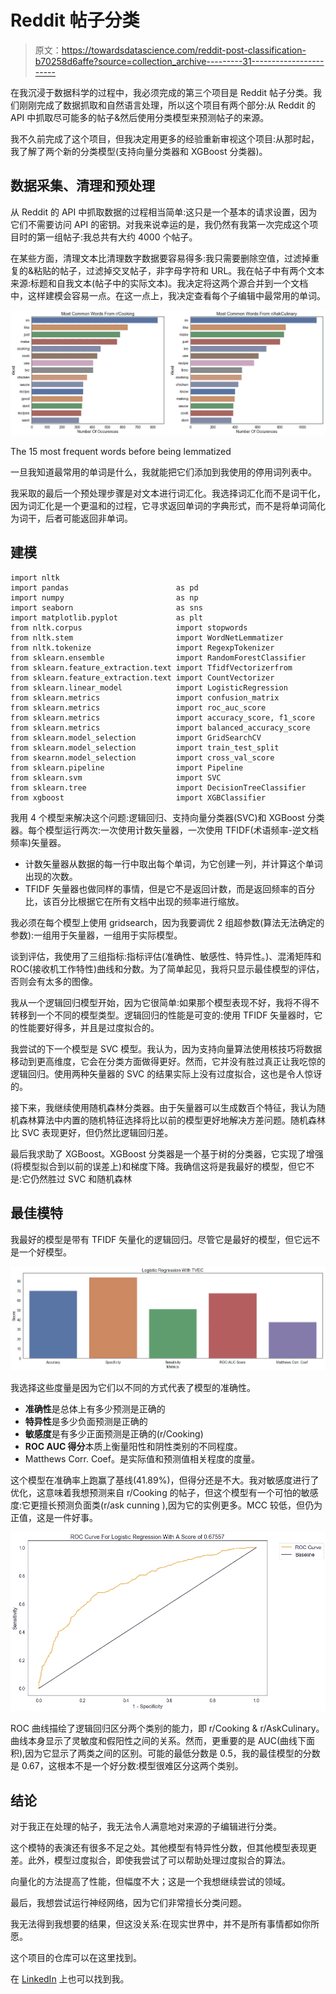 # Reddit 帖子分类

> 原文：<https://towardsdatascience.com/reddit-post-classification-b70258d6affe?source=collection_archive---------31----------------------->

在我沉浸于数据科学的过程中，我必须完成的第三个项目是 Reddit 帖子分类。我们刚刚完成了数据抓取和自然语言处理，所以这个项目有两个部分:从 Reddit 的 API 中抓取尽可能多的帖子&然后使用分类模型来预测帖子的来源。

我不久前完成了这个项目，但我决定用更多的经验重新审视这个项目:从那时起，我了解了两个新的分类模型(支持向量分类器和 XGBoost 分类器)。

## 数据采集、清理和预处理

从 Reddit 的 API 中抓取数据的过程相当简单:这只是一个基本的请求设置，因为它们不需要访问 API 的密钥。对我来说幸运的是，我仍然有我第一次完成这个项目时的第一组帖子:我总共有大约 4000 个帖子。

在某些方面，清理文本比清理数字数据要容易得多:我只需要删除空值，过滤掉重复的&粘贴的帖子，过滤掉交叉帖子，非字母字符和 URL。我在帖子中有两个文本来源:标题和自我文本(帖子中的实际文本)。我决定将这两个源合并到一个文档中，这样建模会容易一点。在这一点上，我决定查看每个子编辑中最常用的单词。

![](img/e71cba9739b8f208b6bf90bcfbe39800.png)

The 15 most frequent words before being lemmatized

一旦我知道最常用的单词是什么，我就能把它们添加到我使用的停用词列表中。

我采取的最后一个预处理步骤是对文本进行词汇化。我选择词汇化而不是词干化，因为词汇化是一个更温和的过程，它寻求返回单词的字典形式，而不是将单词简化为词干，后者可能返回非单词。

## 建模

```
import nltk
import pandas                        as pd
import numpy                         as np
import seaborn                       as sns
import matplotlib.pyplot             as plt
from nltk.corpus                     import stopwords
from nltk.stem                       import WordNetLemmatizer
from nltk.tokenize                   import RegexpTokenizer 
from sklearn.ensemble                import RandomForestClassifier
from sklearn.feature_extraction.text import TfidfVectorizerfrom 
from sklearn.feature_extraction.text import CountVectorizer
from sklearn.linear_model            import LogisticRegression
from sklearn.metrics                 import confusion_matrix 
from sklearn.metrics                 import roc_auc_score
from sklearn.metrics                 import accuracy_score, f1_score
from sklearn.metrics                 import balanced_accuracy_score
from sklearn.model_selection         import GridSearchCV
from sklearn.model_selection         import train_test_split
from skearnn.model_selection         import cross_val_score
from sklearn.pipeline                import Pipeline
from sklearn.svm                     import SVC
from sklearn.tree                    import DecisionTreeClassifier
from xgboost                         import XGBClassifier
```

我用 4 个模型来解决这个问题:逻辑回归、支持向量分类器(SVC)和 XGBoost 分类器。每个模型运行两次:一次使用计数矢量器，一次使用 TFIDF(术语频率-逆文档频率)矢量器。

*   计数矢量器从数据的每一行中取出每个单词，为它创建一列，并计算这个单词出现的次数。
*   TFIDF 矢量器也做同样的事情，但是它不是返回计数，而是返回频率的百分比，该百分比根据它在所有文档中出现的频率进行缩放。

我必须在每个模型上使用 gridsearch，因为我要调优 2 组超参数(算法无法确定的参数):一组用于矢量器，一组用于实际模型。

谈到评估，我使用了三组指标:指标评估(准确性、敏感性、特异性。)、混淆矩阵和 ROC(接收机工作特性)曲线和分数。为了简单起见，我将只显示最佳模型的评估，否则会有太多的图像。

我从一个逻辑回归模型开始，因为它很简单:如果那个模型表现不好，我将不得不转移到一个不同的模型类型。逻辑回归的性能是可变的:使用 TFIDF 矢量器时，它的性能要好得多，并且是过度拟合的。

我尝试的下一个模型是 SVC 模型。我认为，因为支持向量算法使用核技巧将数据移动到更高维度，它会在分类方面做得更好。然而，它并没有胜过真正让我吃惊的逻辑回归。使用两种矢量器的 SVC 的结果实际上没有过度拟合，这也是令人惊讶的。

接下来，我继续使用随机森林分类器。由于矢量器可以生成数百个特征，我认为随机森林算法中内置的随机特征选择将比以前的模型更好地解决方差问题。随机森林比 SVC 表现更好，但仍然比逻辑回归差。

最后我求助了 XGBoost。XGBoost 分类器是一个基于树的分类器，它实现了增强(将模型拟合到以前的误差上)和梯度下降。我确信这将是我最好的模型，但它不是:它仍然胜过 SVC 和随机森林

## 最佳模特

我最好的模型是带有 TFIDF 矢量化的逻辑回归。尽管它是最好的模型，但它远不是一个好模型。

![](img/da18dda2af47361c03ee38ada75d56c5.png)

我选择这些度量是因为它们以不同的方式代表了模型的准确性。

*   **准确性**是总体上有多少预测是正确的
*   **特异性**是多少负面预测是正确的
*   **敏感度**是有多少正面预测是正确的(r/Cooking)
*   **ROC AUC 得分**本质上衡量阳性和阴性类别的不同程度。
*   Matthews Corr. Coef。是实际值和预测值相关程度的度量。

这个模型在准确率上跑赢了基线(41.89%)，但得分还是不大。我对敏感度进行了优化，这意味着我想预测来自 r/Cooking 的帖子，但这个模型有一个可怕的敏感度:它更擅长预测负面类(r/ask cunning ),因为它的实例更多。MCC 较低，但仍为正值，这是一件好事。

![](img/7ba313b622410959b60a5f67ad38e6ae.png)

ROC 曲线描绘了逻辑回归区分两个类别的能力，即 r/Cooking & r/AskCulinary。曲线本身显示了灵敏度和假阳性之间的关系。然而，更重要的是 AUC(曲线下面积),因为它显示了两类之间的区别。可能的最低分数是 0.5，我的最佳模型的分数是 0.67，这根本不是一个好分数:模型很难区分这两个类别。

## 结论

对于我正在处理的帖子，我无法令人满意地对来源的子编辑进行分类。

这个模特的表演还有很多不足之处。其他模型有特异性分数，但其他模型表现更差。此外，模型过度拟合，即使我尝试了可以帮助处理过度拟合的算法。

向量化的方法提高了性能，但幅度不大；这是一个我想继续尝试的领域。

最后，我想尝试运行神经网络，因为它们非常擅长分类问题。

我无法得到我想要的结果，但这没关系:在现实世界中，并不是所有事情都如你所愿。

这个项目的仓库可以在这里找到。

在 [LinkedIn](https://www.linkedin.com/in/andrew-bergman/) 上也可以找到我。